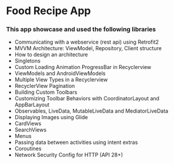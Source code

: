 # Food Recipe App


### This app showcase and used the following libraries 
- Communicating with a webservice (rest api) using Retrofit2
- MVVM Architecture: ViewModel, Repository, Client structure
- How to design an architecture
- Singletons
- Custom Loading Animation ProgressBar in Recyclerview
- ViewModels and AndroidViewModels
- Multiple View Types in a Recyclerview
- RecyclerView Pagination
- Building Custom Toolbars
- Customizing Toolbar Behaviors with CoordinatorLayout and AppBarLayout
- Observables, LiveData, MutableLiveData and MediatorLiveData
- Displaying Images using Glide
- CardViews
- SearchViews
- Menus
- Passing data between activities using intent extras
- Coroutines
- Network Security Config for HTTP (API 28+)

